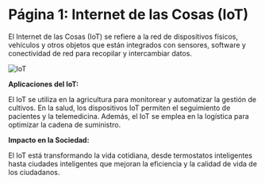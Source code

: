 # Página 1: Internet de las Cosas (IoT)

El Internet de las Cosas (IoT) se refiere a la red de dispositivos físicos, vehículos y otros objetos que están integrados con sensores, software y conectividad de red para recopilar y intercambiar datos.

![IoT](imagen_iot.jpg)

**Aplicaciones del IoT:**

El IoT se utiliza en la agricultura para monitorear y automatizar la gestión de cultivos. En la salud, los dispositivos IoT permiten el seguimiento de pacientes y la telemedicina. Además, el IoT se emplea en la logística para optimizar la cadena de suministro.

**Impacto en la Sociedad:**

El IoT está transformando la vida cotidiana, desde termostatos inteligentes hasta ciudades inteligentes que mejoran la eficiencia y la calidad de vida de los ciudadanos.
